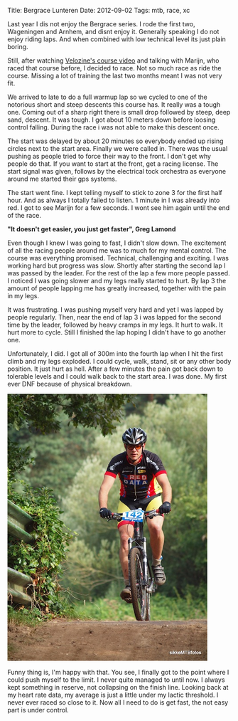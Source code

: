 Title: Bergrace Lunteren
Date: 2012-09-02
Tags: mtb, race, xc

Last year I dis not enjoy the Bergrace series. I rode the first two, Wageningen and Arnhem, and disnt enjoy it. Generally speaking I do not enjoy riding laps. And when combined with low technical level its just plain boring.

Still, after watching [Velozine's course video](http://www.velozine.nl/2012/08/10/video-parcoursverkenning-bergrace-lunteren/) and talking with Marijn, who raced that course before, I decided to race. Not so much race as ride the course. Missing a lot of training the last two months meant I was not very fit.

We arrived to late to do a full warmup lap so we cycled to one of the notorious short and steep descents this course has. It really was a tough one. Coming out of a sharp right there is small drop followed by steep, deep sand, descent. It was tough. I got about 10 meters down before loosing control falling. During the race i was not able to make this descent once.

The start was delayed by about 20 minutes so everybody ended up rising circles next to the start area. Finally we were called in. There was the usual pushing as people tried to force their way to the front. I don't get why people do that. If you want to start at the front, get a racing license. The start signal was given, follows by the electrical tock orchestra as everyone around me started their gps systems.

The start went fine. I kept telling myself to stick to zone 3 for the first half hour. And as always I totally failed to listen. 1 minute in I was already into red. I got to see Marijn for a few seconds. I wont see him again until the end of the race.

**"It doesn't get easier, you just get faster", Greg Lamond**

Even though I knew I was going to fast, I didn't slow down. The excitement of all the racing people around me was to much for my mental control. The course was everything promised. Technical, challenging and exciting. I was working hard but progress was slow. Shortly after starting the second lap I was passed by the leader. For the rest of the lap a few more people passed. I noticed I was going slower and my legs really started to hurt. By lap 3 the amount of people lapping me has greatly increased, together with the pain in my legs.

It was frustrating. I was pushing myself very hard and yet I was lapped by people regularly. Then, near the end of lap 3 i was lapped for the second time by the leader, followed by heavy cramps in my legs. It hurt to walk. It hurt more to cycle. Still I finished the lap hoping I didn't have to go another one. 

Unfortunately, I did. I got all of 300m into the fourth lap when I hit the first climb and my legs exploded. I could cycle, walk, stand, sit or any other body position. It just hurt as hell. After a few minutes the pain got back down to tolerable levels and I could walk back to the start area. I was done. My first ever DNF because of physical breakdown.

![Lunteren 2012](/images/20120902-lunteren-bergrace.jpg)

Funny thing is, I'm happy with that. You see, I finally got to the point where I could push myself to the limit. I never quite managed to until now. I always kept something in reserve, not collapsing on the finish line. Looking back at my heart rate data, my average is just a little under my lactic threshold. I never ever raced so close to it. Now all I need to do is get fast, the not easy part is under control.